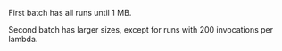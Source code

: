 

First batch has all runs until 1 MB.

Second batch has larger sizes, except for runs with 200 invocations per lambda.
